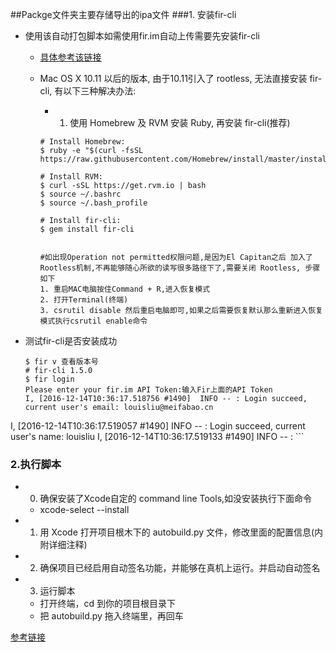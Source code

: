 
##Packge文件夹主要存储导出的ipa文件
###1. 安装fir-cli
- 使用该自动打包脚本如需使用fir.im自动上传需要先安装fir-cli
	- [具体参考该链接](https://github.com/Caiflower/fir-cli)
	-  Mac OS X 10.11 以后的版本, 由于10.11引入了 rootless, 无法直接安装 fir-cli, 有以下三种解决办法:
		- 1. 使用 Homebrew 及 RVM 安装 Ruby, 再安装 fir-cli(推荐)
		
		```objc
		# Install Homebrew:
		$ ruby -e "$(curl -fsSL https://raw.githubusercontent.com/Homebrew/install/master/install)"

		# Install RVM:
		$ curl -sSL https://get.rvm.io | bash  
		$ source ~/.bashrc    
		$ source ~/.bash_profile  
		
		# Install fir-cli:
		$ gem install fir-cli  
		
		
		#如出现Operation not permitted权限问题,是因为El Capitan之后 加入了Rootless机制,不再能够随心所欲的读写很多路径下了,需要关闭 Rootless, 步骤如下
		1. 重启MAC电脑按住Command + R,进入恢复模式
		2. 打开Terminal(终端)
		3. csrutil disable 然后重启电脑即可,如果之后需要恢复默认那么重新进入恢复模式执行csrutil enable命令
		
		```
- 测试fir-cli是否安装成功
	
	```
	$ fir v 查看版本号 
	# fir-cli 1.5.0
	$ fir login
	Please enter your fir.im API Token:输入Fir上面的API Token
	I, [2016-12-14T10:36:17.518756 #1490]  INFO -- : Login succeed, current user's email: louisliu@meifabao.cn
I, [2016-12-14T10:36:17.519057 #1490]  INFO -- : Login succeed, current user's name:  louisliu
I, [2016-12-14T10:36:17.519133 #1490]  INFO -- :
	```
	
### 2.执行脚本
- 0. 确保安装了Xcode自定的 command line Tools,如没安装执行下面命令
	- xcode-select --install 	
- 1. 用 Xcode 打开项目根木下的 autobuild.py 文件，修改里面的配置信息(内附详细注释)
- 2. 确保项目已经启用自动签名功能，并能够在真机上运行。并启动自动签名
- 3. 运行脚本
	- 打开终端，cd 到你的项目根目录下
	- 把 autobuild.py 拖入终端里，再回车 

[参考链接](http://www.jianshu.com/p/902c04429179)	
